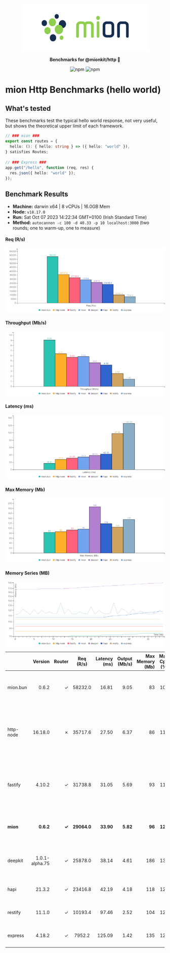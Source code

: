 <p align="center">
  <picture>
    <source media="(prefers-color-scheme: dark)" srcset="./assets/public/logo-dark.svg?raw=true">
    <source media="(prefers-color-scheme: light)" srcset="./assets/public/logo.svg?raw=true">
    <img alt='mion, a mikro kit for Typescript Serverless APIs' src='./assets/public/logo.svg?raw=true' width="403" height="150">
  </picture>
</p>

<p align="center">
  <strong>Benchmarks for  @mionkit/http 🚀</strong><br/>
</p>

<p align=center>
  <img src="https://img.shields.io/badge/code_style-prettier-ff69b4.svg?style=flat-square&maxAge=99999999" alt="npm"  style="max-width:100%;">
  <img src="https://img.shields.io/badge/license-MIT-97ca00.svg?style=flat-square&maxAge=99999999" alt="npm"  style="max-width:100%;">
</p>

# mion Http Benchmarks (hello world)

## What's tested

These benchmarks test the typical hello world response, not very useful, but shows the theoretical upper limit of each framework.

```ts
// ### mion ###
export const routes = {
  hello: (): { hello: string } => ({ hello: "world" }),
} satisfies Routes;

// ### Express ###
app.get("/hello", function (req, res) {
  res.json({ hello: "world" });
});
```

## Benchmark Results

* __Machine:__ darwin x64 | 8 vCPUs | 16.0GB Mem
* __Node:__ `v18.17.0`
* __Run:__ Sat Oct 07 2023 14:22:34 GMT+0100 (Irish Standard Time)
* __Method:__ `autocannon -c 100 -d 40.33 -p 10 localhost:3000` (two rounds; one to warm-up, one to measure)

#### Req (R/s) 

![benchmarks](assets/public/charts-servers-hello/requests.png)



#### Throughput (Mb/s) 

![benchmarks](assets/public/charts-servers-hello/throughput.png)



#### Latency (ms) 

![benchmarks](assets/public/charts-servers-hello/latency.png)



#### Max Memory (Mb) 

![benchmarks](assets/public/charts-servers-hello/maxMem.png)



#### Memory Series (MB) 

![benchmarks](assets/public/charts-servers-hello/memSeries.png)



|           | Version        | Router | Req (R/s)   | Latency (ms) | Output (Mb/s) | Max Memory (Mb) | Max Cpu (%) | Validation | Description                                                                                               |
| :--       | --:            | --:    | :-:         | --:          | --:           | --:             | --:         | :-:        | :--                                                                                                       |
| mion.bun  | 0.6.2          | ✓      | 58232.0     | 16.81        | 9.05          | 83              | 107         | ✓          | mion using bun, automatic validation and serialization                                                    |
| http-node | 16.18.0        | ✗      | 35717.6     | 27.50        | 6.37          | 86              | 118         | ✗          | Super basic and completely useless bare http server, should be the theoretical upper limit in performance |
| fastify   | 4.10.2         | ✓      | 31738.8     | 31.05        | 5.69          | 93              | 117         | -          | Validation using schemas and ajv. schemas are generated manually or using third party tools               |
| **mion**  | **0.6.2**      | **✓**  | **29064.0** | **33.90**    | **5.82**      | **96**          | **121**     | **✓**      | **Automatic validation and serialization out of the box**                                                 |
| deepkit   | 1.0.1-alpha.75 | ✓      | 25878.0     | 38.14        | 4.61          | 186             | 135         | ✓          | Automatic validation and serialization out of the box                                                     |
| hapi      | 21.3.2         | ✓      | 23416.8     | 42.19        | 4.18          | 118             | 127         | ✗          | validation using joi or third party tools                                                                 |
| restify   | 11.1.0         | ✓      | 10193.4     | 97.46        | 2.52          | 104             | 124         | ✗          | manual validation or third party tools                                                                    |
| express   | 4.18.2         | ✓      | 7952.2      | 125.09       | 1.42          | 135             | 125         | ✗          | manual validation or third party tools                                                                    |
